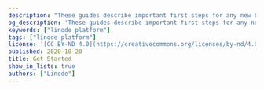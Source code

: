 ```yaml
---
description: "These guides describe important first steps for any new Linode user, and they answer common questions you might have when getting started."
og_description: 'These guides describe important first steps for any new Linode user, and they answer common questions you might have when getting started.'
keywords: ["linode platform"]
tags: ["linode platform"]
license: '[CC BY-ND 4.0](https://creativecommons.org/licenses/by-nd/4.0)'
published: 2020-10-20
title: Get Started
show_in_lists: true
authors: ["Linode"]
---
```


